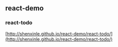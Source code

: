 ## react-demo

### react-todo
[http://shenxinle.github.io/react-demo/react-todo/](http://shenxinle.github.io/react-demo/react-todo/)